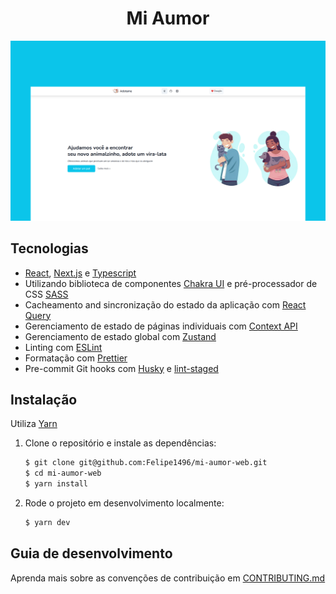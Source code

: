<h1 align="center">Mi Aumor</h1>

<img src="/docs/images/thumb.png" alt="Application image" />

## Tecnologias

- [React](https://reactjs.org/), [Next.js](https://nextjs.org/) e [Typescript](https://www.typescriptlang.org/)
- Utilizando biblioteca de componentes [Chakra UI](https://chakra-ui.com/) e pré-processador de CSS [SASS](https://sass-lang.com/)
- Cacheamento and sincronização do estado da aplicação com [React Query](https://react-query.tanstack.com/)
- Gerenciamento de estado de páginas individuais com [Context API](https://reactjs.org/docs/context.html)
- Gerenciamento de estado global com [Zustand](https://zustand-demo.pmnd.rs/)
- Linting com [ESLint](https://eslint.org/)
- Formatação com [Prettier](https://prettier.io/)
- Pre-commit Git hooks com [Husky](https://github.com/typicode/husky) e [lint-staged](https://github.com/okonet/lint-staged)

## Instalação

Utiliza [Yarn](https://yarnpkg.com/)

1. Clone o repositório e instale as dependências:
   ```bash
   $ git clone git@github.com:Felipe1496/mi-aumor-web.git
   $ cd mi-aumor-web
   $ yarn install
   ```
2. Rode o projeto em desenvolvimento localmente:
   ```bash
   $ yarn dev
   ```

## Guia de desenvolvimento

Aprenda mais sobre as convenções de contribuição em [CONTRIBUTING.md](./CONTRIBUTING.md)
